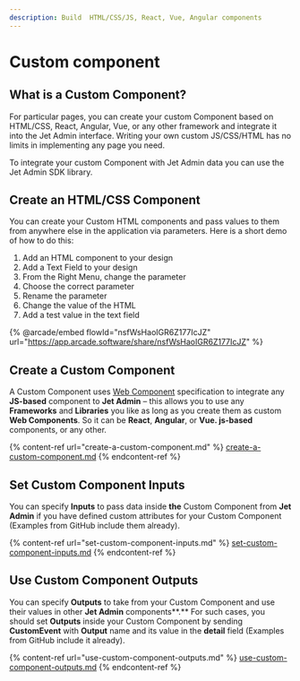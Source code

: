 ```yaml
---
description: Build  HTML/CSS/JS, React, Vue, Angular components
---
```


# Custom component

## What is a Custom Component?

For particular pages, you can create your custom Component based on HTML/CSS, React, Angular, Vue, or any other framework and integrate it into the Jet Admin interface. Writing your own custom JS/CSS/HTML has no limits in implementing any page you need.&#x20;

To integrate your custom Component with Jet Admin data you can use the Jet Admin SDK library.

## Create an HTML/CSS Component

You can create your Custom HTML components and pass values to them from anywhere else in the application via parameters. Here is a short demo of how to do this:

1. Add an HTML component to your design
2. Add a Text Field to your design
3. From the Right Menu, change the parameter
4. Choose the correct parameter
5. Rename the parameter
6. Change the value of the HTML
7. Add a test value in the text field

{% @arcade/embed flowId="nsfWsHaoIGR6Z177IcJZ" url="https://app.arcade.software/share/nsfWsHaoIGR6Z177IcJZ" %}

## Create a Custom Component

A Custom Component uses [Web Component](https://www.webcomponents.org/introduction) specification to integrate any **JS-based** component to **Jet Admin** – this allows you to use any **Frameworks** and **Libraries** you like as long as you create them as custom **Web Components**. So it can be **React**, **Angular**, or **Vue. js-based** components, or any other.

{% content-ref url="create-a-custom-component.md" %}
[create-a-custom-component.md](create-a-custom-component.md)
{% endcontent-ref %}

## Set Custom Component Inputs

You can specify **Inputs** to pass data inside **the** Custom Component from **Jet Admin** if you have defined custom attributes for your Custom Component (Examples from GitHub include them already).

{% content-ref url="set-custom-component-inputs.md" %}
[set-custom-component-inputs.md](set-custom-component-inputs.md)
{% endcontent-ref %}

## Use Custom Component Outputs

You can specify **Outputs** to take from your Custom Component and use their values in other **Jet Admin** components**.** For such cases, you should set **Outputs** inside your Custom Component by sending **CustomEvent** with **Output** name and its value in the **detail** field (Examples from GitHub include it already).

{% content-ref url="use-custom-component-outputs.md" %}
[use-custom-component-outputs.md](use-custom-component-outputs.md)
{% endcontent-ref %}
